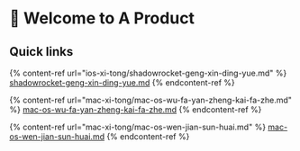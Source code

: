 # 👋 Welcome to A Product

## Quick links

{% content-ref url="ios-xi-tong/shadowrocket-geng-xin-ding-yue.md" %}
[shadowrocket-geng-xin-ding-yue.md](ios-xi-tong/shadowrocket-geng-xin-ding-yue.md)
{% endcontent-ref %}

{% content-ref url="mac-xi-tong/mac-os-wu-fa-yan-zheng-kai-fa-zhe.md" %}
[mac-os-wu-fa-yan-zheng-kai-fa-zhe.md](mac-xi-tong/mac-os-wu-fa-yan-zheng-kai-fa-zhe.md)
{% endcontent-ref %}

{% content-ref url="mac-xi-tong/mac-os-wen-jian-sun-huai.md" %}
[mac-os-wen-jian-sun-huai.md](mac-xi-tong/mac-os-wen-jian-sun-huai.md)
{% endcontent-ref %}
